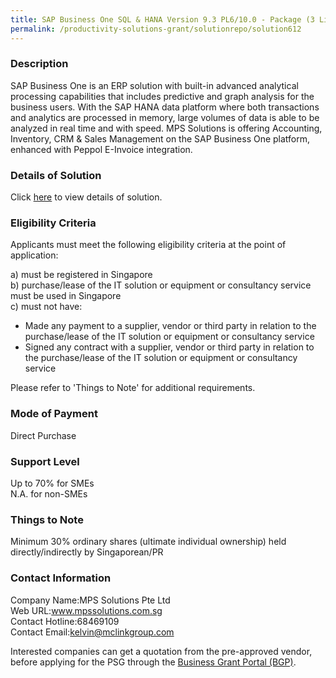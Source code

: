 ```yaml
---
title: SAP Business One SQL & HANA Version 9.3 PL6/10.0 - Package (3 Licenses)
permalink: /productivity-solutions-grant/solutionrepo/solution612
---
```


### Description

SAP Business One is an ERP solution with built-in advanced analytical processing capabilities that includes predictive and graph analysis for the business users. With the SAP HANA data platform where both transactions and analytics are processed in memory, large volumes of data is able to be analyzed in real time and with speed. MPS Solutions is offering Accounting, Inventory, CRM & Sales Management on the SAP Business One platform, enhanced with Peppol E-Invoice integration.


### Details of Solution

Click <a href='https://www.gobusiness.gov.sg/images/psg/Desensitised_MPS_Solutions_20200045_Annex_3_CR_wef_23_July_2020_Part_1.pdf' target='_blank' rel='noopener'>here</a> to view details of solution.

### Eligibility Criteria

Applicants must meet the following eligibility criteria at the point of application:

a) must be registered in Singapore <br>
b) purchase/lease of the IT solution or equipment or consultancy service must be used in Singapore <br>
c) must not have:
- Made any payment to a supplier, vendor or third party in relation to the purchase/lease of the IT solution or equipment or consultancy service
- Signed any contract with a supplier, vendor or third party in relation to the purchase/lease of the IT solution or equipment or consultancy service

Please refer to 'Things to Note' for additional requirements.

### Mode of Payment
Direct Purchase

### Support Level
Up to 70% for SMEs <br>
N.A. for non-SMEs

### Things to Note
 Minimum 30% ordinary shares (ultimate individual ownership) held directly/indirectly by Singaporean/PR

### Contact Information
Company Name:MPS Solutions Pte Ltd <br>Web URL:www.mpssolutions.com.sg <br>Contact Hotline:68469109 <br>Contact Email:kelvin@mclinkgroup.com <br>

Interested companies can get a quotation from the pre-approved vendor, before applying for the PSG through the <a target='_blank' rel='noopener' href='https://www.businessgrants.gov.sg/'>Business Grant Portal (BGP)</a>.
